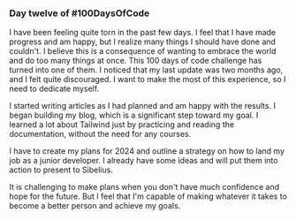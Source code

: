 ### Day twelve of #100DaysOfCode


I have been feeling quite torn in the past few days. I feel that I have made progress and am happy, but I realize many things I should have done and couldn't. I believe this is a consequence of wanting to embrace the world and do too many things at once. This 100 days of code challenge has turned into one of them. I noticed that my last update was two months ago, and I felt quite discouraged. I want to make the most of this experience, so I need to dedicate myself.

I started writing articles as I had planned and am happy with the results. I began building my blog, which is a significant step toward my goal. I learned a lot about Tailwind just by practicing and reading the documentation, without the need for any courses.

I have to create my plans for 2024 and outline a strategy on how to land my job as a junior developer. I already have some ideas and will put them into action to present to Sibelius.

It is challenging to make plans when you don't have much confidence and hope for the future. But I feel that I'm capable of making whatever it takes to become a better person and achieve my goals.
